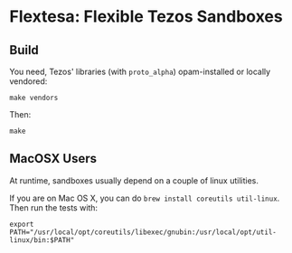 Flextesa: Flexible Tezos Sandboxes
==================================

Build
-----

You need, Tezos' libraries (with `proto_alpha`) opam-installed or locally
vendored:

    make vendors

Then:

    make

MacOSX Users
------------

At runtime, sandboxes usually depend on a couple of linux utilities.

If you are on Mac OS X, you can do `brew install coreutils util-linux`. Then run
the tests with:

```
export PATH="/usr/local/opt/coreutils/libexec/gnubin:/usr/local/opt/util-linux/bin:$PATH"
```
